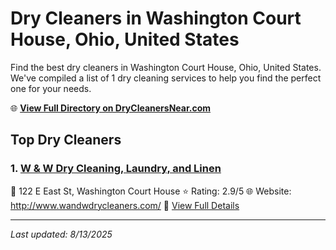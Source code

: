# Dry Cleaners in Washington Court House, Ohio, United States

Find the best dry cleaners in Washington Court House, Ohio, United States. We've compiled a list of 1 dry cleaning services to help you find the perfect one for your needs.

🌐 **[View Full Directory on DryCleanersNear.com](https://drycleanersnear.com/city/US/Ohio/Washington%20Court%20House)**

## Top Dry Cleaners

### 1. [W & W Dry Cleaning, Laundry, and Linen](https://drycleanersnear.com/dryCleaner/689aa0ca2abe37ea0a656832/w-w-dry-cleaning-laundry-and-linen)
📍 122 E East St, Washington Court House
⭐ Rating: 2.9/5
🌐 Website: http://www.wandwdrycleaners.com/
🔗 [View Full Details](https://drycleanersnear.com/dryCleaner/689aa0ca2abe37ea0a656832/w-w-dry-cleaning-laundry-and-linen)


---

*Last updated: 8/13/2025*
